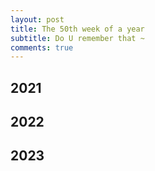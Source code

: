 ```yaml
---
layout: post
title: The 50th week of a year
subtitle: Do U remember that ~
comments: true
---
```





## 2021


## 2022


## 2023
